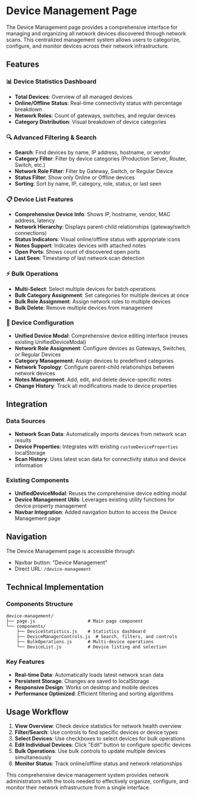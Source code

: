 # Device Management Page

The Device Management page provides a comprehensive interface for managing and organizing all network devices discovered through network scans. This centralized management system allows users to categorize, configure, and monitor devices across their network infrastructure.

## Features

### 📊 Device Statistics Dashboard
- **Total Devices**: Overview of all managed devices
- **Online/Offline Status**: Real-time connectivity status with percentage breakdown
- **Network Roles**: Count of gateways, switches, and regular devices
- **Category Distribution**: Visual breakdown of device categories

### 🔍 Advanced Filtering & Search
- **Search**: Find devices by name, IP address, hostname, or vendor
- **Category Filter**: Filter by device categories (Production Server, Router, Switch, etc.)
- **Network Role Filter**: Filter by Gateway, Switch, or Regular Device
- **Status Filter**: Show only Online or Offline devices
- **Sorting**: Sort by name, IP, category, role, status, or last seen

### 📋 Device List Features
- **Comprehensive Device Info**: Shows IP, hostname, vendor, MAC address, latency
- **Network Hierarchy**: Displays parent-child relationships (gateway/switch connections)
- **Status Indicators**: Visual online/offline status with appropriate icons
- **Notes Support**: Indicates devices with attached notes
- **Open Ports**: Shows count of discovered open ports
- **Last Seen**: Timestamp of last network scan detection

### ⚡ Bulk Operations
- **Multi-Select**: Select multiple devices for batch operations
- **Bulk Category Assignment**: Set categories for multiple devices at once
- **Bulk Role Assignment**: Assign network roles to multiple devices
- **Bulk Delete**: Remove multiple devices from management

### 🔧 Device Configuration
- **Unified Device Modal**: Comprehensive device editing interface (reuses existing UnifiedDeviceModal)
- **Network Role Assignment**: Configure devices as Gateways, Switches, or Regular Devices
- **Category Management**: Assign devices to predefined categories
- **Network Topology**: Configure parent-child relationships between network devices
- **Notes Management**: Add, edit, and delete device-specific notes
- **Change History**: Track all modifications made to device properties

## Integration

### Data Sources
- **Network Scan Data**: Automatically imports devices from network scan results
- **Device Properties**: Integrates with existing `customDeviceProperties` localStorage
- **Scan History**: Uses latest scan data for connectivity status and device information

### Existing Components
- **UnifiedDeviceModal**: Reuses the comprehensive device editing modal
- **Device Management Utils**: Leverages existing utility functions for device property management
- **Navbar Integration**: Added navigation button to access the Device Management page

## Navigation

The Device Management page is accessible through:
- Navbar button: "Device Management"
- Direct URL: `/device-management`

## Technical Implementation

### Components Structure
```
device-management/
├── page.js                    # Main page component
└── components/
    ├── DeviceStatistics.js    # Statistics dashboard
    ├── DeviceManagerControls.js  # Search, filters, and controls
    ├── BulkOperations.js      # Multi-device operations
    └── DeviceList.js          # Device listing and selection
```

### Key Features
- **Real-time Data**: Automatically loads latest network scan data
- **Persistent Storage**: Changes are saved to localStorage
- **Responsive Design**: Works on desktop and mobile devices
- **Performance Optimized**: Efficient filtering and sorting algorithms

## Usage Workflow

1. **View Overview**: Check device statistics for network health overview
2. **Filter/Search**: Use controls to find specific devices or device types
3. **Select Devices**: Use checkboxes to select devices for bulk operations
4. **Edit Individual Devices**: Click "Edit" button to configure specific devices
5. **Bulk Operations**: Use bulk controls to update multiple devices simultaneously
6. **Monitor Status**: Track online/offline status and network relationships

This comprehensive device management system provides network administrators with the tools needed to effectively organize, configure, and monitor their network infrastructure from a single interface.
